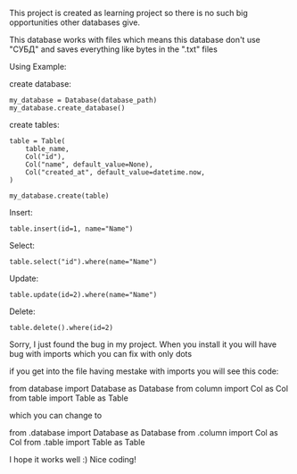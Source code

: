 This project is created as learning project
so there is no such big opportunities other
databases give.

This database works with files which means
this database don't use "СУБД" and saves everything 
like bytes in the ".txt" files



Using Example:

create database:

    my_database = Database(database_path)
    my_database.create_database()


create tables:
    
    table = Table(
        table_name,
        Col("id"),
        Col("name", default_value=None),
        Col("created_at", default_value=datetime.now,
    )
    
    my_database.create(table)


Insert:
    
    table.insert(id=1, name="Name")

Select:
    
    table.select("id").where(name="Name")

Update:
        
    table.update(id=2).where(name="Name")

Delete:

    table.delete().where(id=2)


Sorry, I just found the bug in my project.
When you install it you will have bug with 
imports which you can fix with only dots

if you get into the file having mestake with imports
you will see this code:

from database import Database as Database
from column import Col as Col
from table import Table as Table

which you can change to 

from .database import Database as Database
from .column import Col as Col
from .table import Table as Table

I hope it works well :)
Nice coding!
